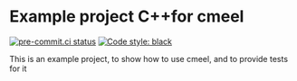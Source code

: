 # Example project C++for cmeel

[![pre-commit.ci status](https://results.pre-commit.ci/badge/github/cmake-wheel/cmeel-example/main.svg)](https://results.pre-commit.ci/latest/github/cmake-wheel/cmeel-example/main)
[![Code style: black](https://img.shields.io/badge/code%20style-black-000000.svg)](https://github.com/psf/black)

This is an example project, to show how to use cmeel, and to provide tests for it
